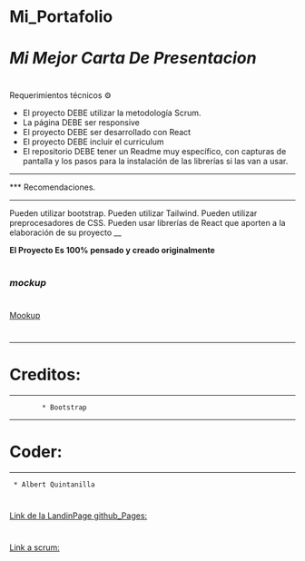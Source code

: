 # Mi_Portafolio
#
# *Mi Mejor Carta De Presentacion*

# 
#
#

Requerimientos técnicos ⚙️

* El proyecto DEBE utilizar la metodología Scrum.
* La página DEBE ser responsive
* El proyecto DEBE ser desarrollado con React
* El proyecto DEBE incluir el curriculum
* El repositorio DEBE tener un Readme muy específico, con capturas de pantalla y los pasos para la instalación de las librerías si las van a usar.
​
____
*** Recomendaciones.
____
Pueden utilizar bootstrap.
Pueden utilizar Tailwind.
Pueden utilizar preprocesadores de CSS.
Pueden usar librerías de React que aporten a la elaboración de su proyecto
__

**El Proyecto Es 100% pensado y creado originalmente**
#
#
### *mockup*
#
[Mookup](https://www.figma.com/file/4X9bxY3c6T8c1eiPb6i1uM/Untitled?node-id=0%3A1)
#
#
---
# Creditos:
---

```  
        * Bootstrap
```
---
# Coder:
---

```
 * Albert Quintanilla
```

#
[Link de la LandinPage github_Pages:](https://jhuset2003.github.io/Impacto_Covid-19_en_el_mundo/)
#

#
[Link a scrum:](https://lauravargas.atlassian.net/jira/software/projects/COV/boards/7)
#
